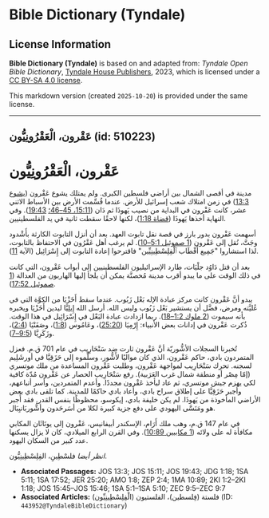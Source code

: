 # Bible Dictionary (Tyndale)

## License Information

**Bible Dictionary (Tyndale)** is based on and adapted from: _Tyndale Open Bible Dictionary_, [Tyndale House Publishers](https://tyndaleopenresources.com/), 2023, which is licensed under a [CC BY-SA 4.0 license](https://creativecommons.org/licenses/by-sa/4.0/legalcode.en).

This markdown version (created `2025-10-20`) is provided under the same license.



--------------------------------

## عَقْرون، الْعَقْرُونِيُّون (id: 510223)

عَقْرون، الْعَقْرُونِيُّون
==========================

 مدينة في أقصى الشمال بين أراضي فلسطين الكبرى. ولم يمتلك يشوع عَقْرون ([يشوع 13:3](https://ref.ly/Josh13:3)) في زمن امتلاك شعب إسرائيل للأرض. عندما قُسِّمت الأرض بين الأسباط الاثني عشر، كانت عَقْرون في البداية من نصيب يَهوذَا ثم دَان ([15:11، 45–46؛](https://ref.ly/Josh15:11,Josh15:45-Josh15:46) [19:43](https://ref.ly/Josh19:43)). وفي النهاية أخذها يَهوذَا ([قضاة 1:18](https://ref.ly/Judg1:18))، لكنها لاحقًا سقطت ثانية في يد الفلسطينيين.

أسهمت عَقْرون بدور بارز في قصة نقل تابوت العهد. بعد أن أنزل التابوت الكارثة بأَشْدود وجَتَّ، نُقل إلى عَقْرون ([1 صموئيل 5:1–10](https://ref.ly/1Sam5:1-1Sam5:10)). لم يرغب أهل عَقْرُون في الاحتفاظ بالتابوت، لذا استشاروا "جَمِيع أَقْطَاب ٱلْفِلِسْطِينِيِّين" فاقترحوا إعادة التابوت إلى إِسْرَائِيل (الآية [11](https://ref.ly/1Sam5:11)).

بعد أن قتل دَاوُد جلْيَات، طارد الإسرائيليون الفلسطينيين إلى أبواب عَقْرون، التي كانت في ذلك الوقت على ما يبدو أقرب مدينة مُحصنَّة يمكن أن يلجأ إليها الهاربون من العدالة ([1 صموئيل 17:52](https://ref.ly/1Sam17:52)).

يبدو أنَّ عَقْرون كانت مركز عبادة الإله بَعْل زَبُوب. عندما سقط أَخَزْيَا من الكوَّة التي في عُليَّته ومرض، فضَّل أن يستشير بَعْل زَبُوب وليس الله. أرسل الله إِيلِيَّا ليدين أَخَزْيَا ويخبره بأنه سيموت ([2 ملوك 1:2–18](https://ref.ly/2Kgs1:2-2Kgs1:18)). ربما ازدادت عبادة البَعْل في إِسْرَائِيل في هذا الوقت. ذُكرت عَقْرون في إدانات بعض الأنبياء: إِرْمِيَا ([25:20](https://ref.ly/Jer25:20))، وعَامُوس ([1:8](https://ref.ly/Amos1:8))، وصَفَنْيَا ([2:4](https://ref.ly/Zeph2:4))، وزَكَرِيَّا ([9:5–7](https://ref.ly/Zech9:5-Zech9:7)).

تُخبرنا السجلات الأشُّوريّة أنَّ عَقْرون ثارت ضد سَنْحَارِيب في عام 701 ق.م. فعزل المتمردون بادي، حاكم عَقْرون، الذي كان مواليًا لأَشُّور، وسلَّموه إلى حَزَقِيَّا في أورشَلِيم لسجنه. تحرك سَنْحَارِيب لمواجهة عَقْرون، وطلبت عَقْرون المساعدة من ملك موتسري (إمّا مِصْر أو منطقة شمال غرب العَرَبية). رفع سَنْحَارِيب الحصار عن عَقْرون مُدّة كافية لكي يهزم جيش موتسري، ثم عاد ليأخذ عَقْرون مجددًا. وأعدم المتمردين، وأسر أتباعهم، وأجبر حَزَقِيَّا على إطلاق سراح بادي، وأعاد بادي حاكمًا للمدينة. كما تلقى بادي بعض الأراضي المأخوذة من يَهوذَا. لم يكن خليفة بادي، إيكوسو، محظوظًا بنفس القدر. فقد أُجبر هو ومَنَسَّى اليهودي على دفع جزية كبيرة لكلا من أسَرحَدون وأشُّوربَانيِبَال.

في عام 147 ق.م، وهب ملك أَرَام، الإسكندر أبيفانيس، عَقْرون إلى يونَاثَان المكابي مكافأة له على ولائه ([1 مكابيين 10:89](https://ref.ly/1Macc10:89)). وفي القرن الرابع الميلادي، كان لا يزال يسكنها عدد كبير من السكان اليهود.

*انظر أيضا* فلسْطِينِ، الفِلِسْطِينِيُّون.

* **Associated Passages:** JOS 13:3; JOS 15:11; JOS 19:43; JDG 1:18; 1SA 5:11; 1SA 17:52; JER 25:20; AMO 1:8; ZEP 2:4; 1MA 10:89; 2KI 1:2–2KI 1:18; JOS 15:45–JOS 15:46; 1SA 5:1–1SA 5:10; ZEC 9:5–ZEC 9:7
* **Associated Articles:** فلستة (فِلسطين)، الفلستيون (الْفِلِسْطِينِيِّون) (ID: `443952@TyndaleBibleDictionary`)

